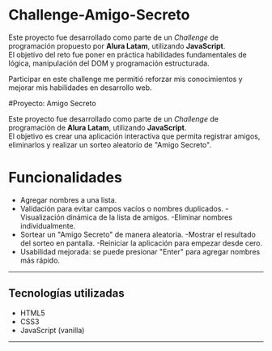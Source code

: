 # Challenge-Amigo-Secreto
Este proyecto fue desarrollado como parte de un *Challenge* de programación propuesto por **Alura Latam**, utilizando **JavaScript**.  
El objetivo del reto fue poner en práctica habilidades fundamentales de lógica, manipulación del DOM y programación estructurada.

Participar en este challenge me permitió reforzar mis conocimientos y mejorar mis habilidades en desarrollo web.

#Proyecto: Amigo Secreto

Este proyecto fue desarrollado como parte de un *Challenge* de programación de **Alura Latam**, utilizando **JavaScript**.  
El objetivo es crear una aplicación interactiva que permita registrar amigos, eliminarlos y realizar un sorteo aleatorio de "Amigo Secreto".
# Funcionalidades

- Agregar nombres a una lista.
- Validación para evitar campos vacíos o nombres duplicados.
-Visualización dinámica de la lista de amigos.
-Eliminar nombres individualmente.
- Sortear un "Amigo Secreto" de manera aleatoria.
-Mostrar el resultado del sorteo en pantalla.
-Reiniciar la aplicación para empezar desde cero.
- Usabilidad mejorada: se puede presionar "Enter" para agregar nombres más rápido.

---

## Tecnologías utilizadas

- HTML5
- CSS3
- JavaScript (vanilla)

---
